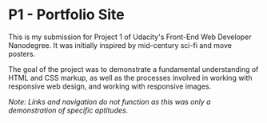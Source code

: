 P1 - Portfolio Site
=============================

This is my submission for Project 1 of Udacity's Front-End Web Developer
Nanodegree. It was initially inspired by mid-century sci-fi and move posters.

The goal of the project was to demonstrate a fundamental understanding of
HTML and CSS markup, as well as the processes involved in working with 
responsive web design, and working with responsive images.

*Note: Links and navigation do not function as this was only a demonstration of specific aptitudes.*
